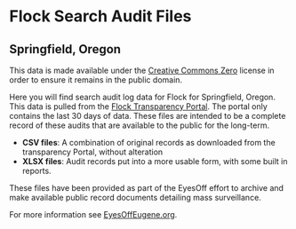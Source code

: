 # Flock Search Audit Files
## Springfield, Oregon

This data is made available under the [Creative Commons Zero](https://creativecommons.org/public-domain/cc0/) license in order to ensure it remains in the public domain.

Here you will find search audit log data for Flock for Springfield, Oregon. This data is pulled from the [Flock Transparency Portal](https://transparency.flocksafety.com/springfield-or-pd). The portal only contains the last 30 days of data. These files are intended to be a complete record of these audits that are available to the public for the long-term. 

- **CSV files**: A combination of original records as downloaded from the transparency Portal, without alteration
- **XLSX files**: Audit records put into a more usable form, with some built in reports.


These files have been provided as part of the EyesOff effort to archive and make available public record documents detailing mass surveillance.

For more information see [EyesOffEugene.org](https://eyesoffeugene.org).